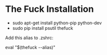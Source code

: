 # The Fuck Installation

* sudo apt-get install python-pip python-dev
* sudo pip install psutil thefuck

Add this alias to .zshrc:

eval "$(thefuck --alias)"